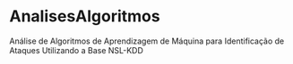 # AnalisesAlgoritmos
Análise de Algoritmos de Aprendizagem de Máquina para Identificação de Ataques Utilizando a Base NSL-KDD
